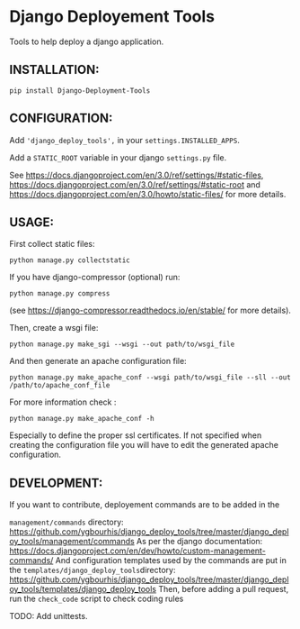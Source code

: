 # Django Deployement Tools

Tools to help deploy a django application.

## INSTALLATION:

    pip install Django-Deployment-Tools

## CONFIGURATION:

Add `'django_deploy_tools',` in your `settings.INSTALLED_APPS`.

Add a `STATIC_ROOT` variable in your django `settings.py` file.

See <https://docs.djangoproject.com/en/3.0/ref/settings/#static-files>,
<https://docs.djangoproject.com/en/3.0/ref/settings/#static-root> and
<https://docs.djangoproject.com/en/3.0/howto/static-files/> for more
details.

## USAGE:

First collect static files:

    python manage.py collectstatic

If you have django-compressor (optional) run:

    python manage.py compress

(see <https://django-compressor.readthedocs.io/en/stable/> for more details).

Then, create a wsgi file:

    python manage.py make_sgi --wsgi --out path/to/wsgi_file

And then generate an apache configuration file:

    python manage.py make_apache_conf --wsgi path/to/wsgi_file --sll --out /path/to/apache_conf_file

For more information check :

    python manage.py make_apache_conf -h

Especially to define the proper ssl certificates. If not specified when
creating the configuration file you will have to edit the generated apache
configuration.

## DEVELOPMENT:

If you want to contribute, deployement commands are to be added in the

`management/commands` directory:
<https://github.com/ygbourhis/django_deploy_tools/tree/master/django_deploy_tools/management/commands>
As per the django documentation:
<https://docs.djangoproject.com/en/dev/howto/custom-management-commands/>
And configuration templates used by the commands are put in the `templates/django_deploy_tools`directory:
<https://github.com/ygbourhis/django_deploy_tools/tree/master/django_deploy_tools/templates/django_deploy_tools>
Then, before adding a pull request, run the `check_code` script to check coding rules

TODO: Add unittests.

